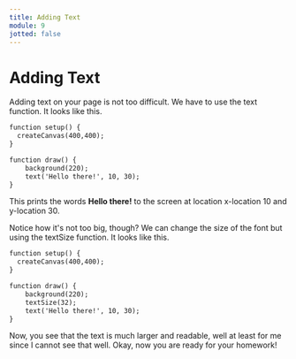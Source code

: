 ```yaml
---
title: Adding Text
module: 9
jotted: false
---
```


# Adding Text

Adding text on your page is not too difficult.  We have to use the text function.  It looks like this.

```html
function setup() {
  createCanvas(400,400);
}

function draw() {
    background(220);
    text('Hello there!', 10, 30);
}
```

This prints the words **Hello there!** to the screen at location x-location 10 and y-location 30.

Notice how it's not too big, though?  We can change the size of the font but using the textSize function.  It looks like this.

```html
function setup() {
  createCanvas(400,400);
}

function draw() {
    background(220);
    textSize(32);
    text('Hello there!', 10, 30);
}
```

Now, you see that the text is much larger and readable, well at least for me since I cannot see that well. Okay, now you are ready for your homework!